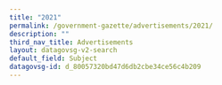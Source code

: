 ```yaml
---
title: "2021"
permalink: /government-gazette/advertisements/2021/
description: ""
third_nav_title: Advertisements
layout: datagovsg-v2-search
default_field: Subject
datagovsg-id: d_80057320bd47d6db2cbe34ce56c4b209
---
```

